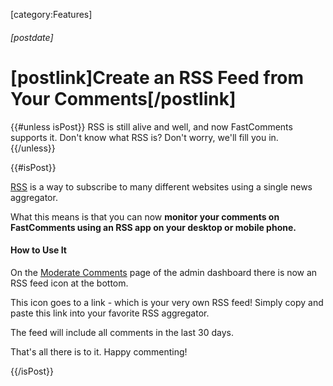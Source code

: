 [category:Features]
###### [postdate]
# [postlink]Create an RSS Feed from Your Comments[/postlink]

{{#unless isPost}}
RSS is still alive and well, and now FastComments supports it. Don't know what RSS is? Don't worry, we'll fill you in.
{{/unless}}

{{#isPost}}

<a href="https://en.wikipedia.org/wiki/RSS" target="_blank">RSS</a> is a way to subscribe to many different websites using a single news aggregator.

What this means is that you can now **monitor your comments on FastComments using an RSS app on your desktop or mobile phone.**

#### How to Use It

On the <a href="https://fastcomments.com/auth/my-account/moderate-comments" target="_blank">Moderate Comments</a> page of the admin dashboard there is now an RSS feed icon at the bottom.

This icon goes to a link - which is your very own RSS feed! Simply copy and paste this link into your favorite RSS aggregator.

The feed will include all comments in the last 30 days.

That's all there is to it. Happy commenting!

{{/isPost}}
